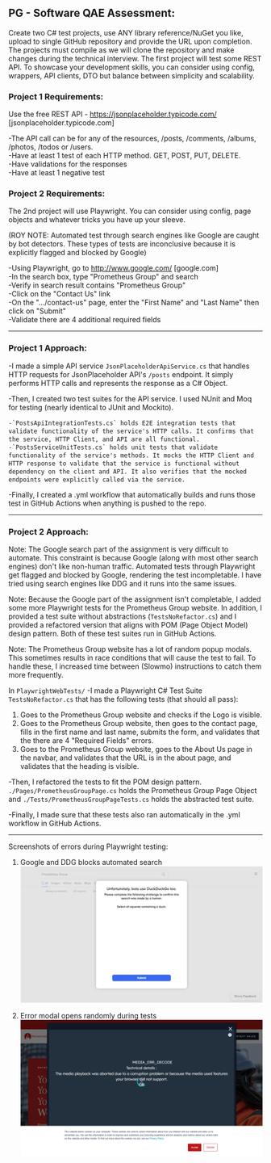 ## PG - Software QAE Assessment: 

Create two C# test projects, use ANY library reference/NuGet you like, upload to single GitHub repository and provide the URL upon completion. The projects must compile as we will clone the repository and make changes during the technical interview.
The first project will test some REST API. To showcase your development skills, you can consider using config, wrappers, API clients, DTO but balance between simplicity and scalability.

### Project 1 Requirements: 
Use the free REST API - https://jsonplaceholder.typicode.com/ [jsonplaceholder.typicode.com]

-The API call can be for any of the resources, /posts, /comments, /albums, /photos, /todos or /users.\
-Have at least 1 test of each HTTP method. GET, POST, PUT, DELETE.\
-Have validations for the responses\
-Have at least 1 negative test
 
### Project 2 Requirements:
The 2nd project will use Playwright. You can consider using config, page objects and whatever tricks you have up your sleeve.

(ROY NOTE: Automated test through search engines like Google are caught by bot detectors. These types of tests are inconclusive because it is explicitly flagged and blocked by Google)

-Using Playwright, go to http://www.google.com/ [google.com]\
 -In the search box, type "Prometheus Group" and search\
 -Verify in search result contains "Prometheus Group"\
-Click on the "Contact Us" link\
-On the ".../contact-us" page, enter the "First Name" and "Last Name" then click on "Submit"\
-Validate there are 4 additional required fields

****

### Project 1 Approach:

  -I made a simple API service `JsonPlaceholderApiService.cs` that handles HTTP requests for JsonPlaceholder API's `/posts` endpoint. It simply performs HTTP calls and represents the response as a C# Object.
  
  -Then, I created two test suites for the API service. I used NUnit and Moq for testing (nearly identical to JUnit and Mockito).
  
    -`PostsApiIntegrationTests.cs` holds E2E integration tests that validate functionality of the service's HTTP calls. It confirms that the service, HTTP Client, and API are all functional.
    -`PostsServiceUnitTests.cs` holds unit tests that validate functionality of the service's methods. It mocks the HTTP Client and HTTP response to validate that the service is functional without dependency on the client and API. It also verifies that the mocked endpoints were explicitly called via the service.
  
  -Finally, I created a .yml workflow that automatically builds and runs those test in GitHub Actions when anything is pushed to the repo.

****  

### Project 2 Approach:
Note: The Google search part of the assignment is very difficult to automate. This constraint is because Google (along with most other search engines) don't like non-human traffic. Automated tests through Playwright get flagged and blocked by Google, rendering the test incompletable. I have tried using search engines like DDG and it runs into the same issues.

Note: Because the Google part of the assignment isn't completable, I added some more Playwright tests for the Prometheus Group website. In addition, I provided a test suite without abstractions (`TestsNoRefactor.cs`) and I provided a refactored version that aligns with POM (Page Object Model) design pattern. Both of these test suites run in GitHub Actions.

Note: The Prometheus Group website has a lot of random popup modals. This sometimes results in race conditions that will cause the test to fail. To handle these, I increased time between (Slowmo) instructions to catch them more frequently.

In `PlaywrightWebTests/`
 -I made a Playwright C# Test Suite `TestsNoRefactor.cs` that has the following tests (that should all pass):
 
  1. Goes to the Prometheus Group website and checks if the Logo is visible.
  2. Goes to the Prometheus Group website, then goes to the contact page, fills in the first name and last name, submits the form, and validates that the there are 4 "Required Fields" errors.
  3. Goes to the Prometheus Group website, goes to the About Us page in the navbar, and validates that the URL is in the about page, and validates that the heading is visible.

-Then, I refactored the tests to fit the POM design pattern. `./Pages/PrometheusGroupPage.cs` holds the Prometheus Group Page Object and `./Tests/PrometheusGroupPageTests.cs` holds the abstracted test suite.

-Finally, I made sure that these tests also ran automatically in the .yml workflow in GitHub Actions.

****

Screenshots of errors during Playwright testing:
1. Google and DDG blocks automated search 
![DDG Blocked](ddg-after-search.png)

2. Error modal opens randomly during tests
![DDG Blocked](openpg.png)


  
